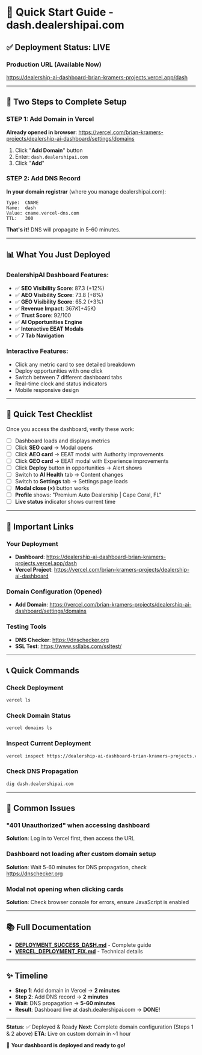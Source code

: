# 🚀 Quick Start Guide - dash.dealershipai.com

## ✅ Deployment Status: LIVE

### Production URL (Available Now)
https://dealership-ai-dashboard-brian-kramers-projects.vercel.app/dash

---

## 🎯 Two Steps to Complete Setup

### STEP 1: Add Domain in Vercel
**Already opened in browser**: https://vercel.com/brian-kramers-projects/dealership-ai-dashboard/settings/domains

1. Click "**Add Domain**" button
2. Enter: `dash.dealershipai.com`
3. Click "**Add**"

### STEP 2: Add DNS Record
**In your domain registrar** (where you manage dealershipai.com):

```
Type:  CNAME
Name:  dash
Value: cname.vercel-dns.com
TTL:   300
```

**That's it!** DNS will propagate in 5-60 minutes.

---

## 📊 What You Just Deployed

### DealershipAI Dashboard Features:
- ✅ **SEO Visibility Score**: 87.3 (+12%)
- ✅ **AEO Visibility Score**: 73.8 (+8%)
- ✅ **GEO Visibility Score**: 65.2 (+3%)
- ✅ **Revenue Impact**: $367K (+$45K)
- ✅ **Trust Score**: 92/100
- ✅ **AI Opportunities Engine**
- ✅ **Interactive EEAT Modals**
- ✅ **7 Tab Navigation**

### Interactive Features:
- Click any metric card to see detailed breakdown
- Deploy opportunities with one click
- Switch between 7 different dashboard tabs
- Real-time clock and status indicators
- Mobile responsive design

---

## 🧪 Quick Test Checklist

Once you access the dashboard, verify these work:

- [ ] Dashboard loads and displays metrics
- [ ] Click **SEO card** → Modal opens
- [ ] Click **AEO card** → EEAT modal with Authority improvements
- [ ] Click **GEO card** → EEAT modal with Experience improvements
- [ ] Click **Deploy** button in opportunities → Alert shows
- [ ] Switch to **AI Health** tab → Content changes
- [ ] Switch to **Settings** tab → Settings page loads
- [ ] **Modal close (×)** button works
- [ ] **Profile** shows: "Premium Auto Dealership | Cape Coral, FL"
- [ ] **Live status** indicator shows current time

---

## 🔗 Important Links

### Your Deployment
- **Dashboard**: https://dealership-ai-dashboard-brian-kramers-projects.vercel.app/dash
- **Vercel Project**: https://vercel.com/brian-kramers-projects/dealership-ai-dashboard

### Domain Configuration (Opened)
- **Add Domain**: https://vercel.com/brian-kramers-projects/dealership-ai-dashboard/settings/domains

### Testing Tools
- **DNS Checker**: https://dnschecker.org
- **SSL Test**: https://www.ssllabs.com/ssltest/

---

## 📞 Quick Commands

### Check Deployment
```bash
vercel ls
```

### Check Domain Status
```bash
vercel domains ls
```

### Inspect Current Deployment
```bash
vercel inspect https://dealership-ai-dashboard-brian-kramers-projects.vercel.app
```

### Check DNS Propagation
```bash
dig dash.dealershipai.com
```

---

## 🚨 Common Issues

### "401 Unauthorized" when accessing dashboard
**Solution**: Log in to Vercel first, then access the URL

### Dashboard not loading after custom domain setup
**Solution**: Wait 5-60 minutes for DNS propagation, check https://dnschecker.org

### Modal not opening when clicking cards
**Solution**: Check browser console for errors, ensure JavaScript is enabled

---

## 📚 Full Documentation

- **[DEPLOYMENT_SUCCESS_DASH.md](DEPLOYMENT_SUCCESS_DASH.md)** - Complete guide
- **[VERCEL_DEPLOYMENT_FIX.md](VERCEL_DEPLOYMENT_FIX.md)** - Technical details

---

## ✨ Timeline

- **Step 1**: Add domain in Vercel → **2 minutes**
- **Step 2**: Add DNS record → **2 minutes**
- **Wait**: DNS propagation → **5-60 minutes**
- **Result**: Dashboard live at dash.dealershipai.com → **DONE!**

---

**Status**: ✅ Deployed & Ready
**Next**: Complete domain configuration (Steps 1 & 2 above)
**ETA**: Live on custom domain in ~1 hour

🎉 **Your dashboard is deployed and ready to go!**
